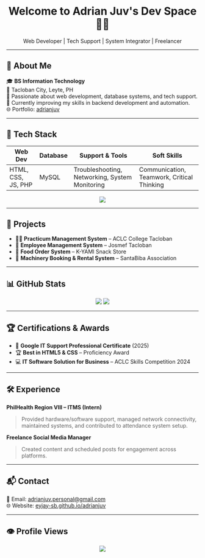 <h1 align="center">Welcome to Adrian Juv's Dev Space 👨‍💻</h1>
<p align="center">
  Web Developer | Tech Support | System Integrator | Freelancer
</p>

---

## 📌 About Me

🎓 **BS Information Technology**  
📍 Tacloban City, Leyte, PH  
💬 Passionate about web development, database systems, and tech support.  
🌱 Currently improving my skills in backend development and automation.  
🌐 Portfolio: [adrianjuv](https://eyjay-sb.github.io/adrianjuv)

---

## 🔧 Tech Stack

| Web Dev | Database | Support & Tools | Soft Skills |
|--------|----------|-----------------|-------------|
| HTML, CSS, JS, PHP | MySQL | Troubleshooting, Networking, System Monitoring | Communication, Teamwork, Critical Thinking |

<p align="center">
  <img src="https://skillicons.dev/icons?i=html,css,js,php,mysql,github,git,linux,vscode" />
</p>

---

## 💼 Projects

- 👨‍🎓 **Practicum Management System** – ACLC College Tacloban  
- 🧾 **Employee Management System** – Josmef Tacloban  
- 🍔 **Food Order System** – K-YAMI Snack Store  
- 🚜 **Machinery Booking & Rental System** – SantaBiba Association

---

## 📊 GitHub Stats

<p align="center">
  <img src="https://github-readme-stats.vercel.app/api?username=eyjay-sb&show_icons=true&theme=tokyonight" />
  <img src="https://github-readme-stats.vercel.app/api/top-langs/?username=eyjay-sb&layout=compact&theme=tokyonight" />
</p>

---

## 🏆 Certifications & Awards

- 🥇 **Google IT Support Professional Certificate** (2025)  
- 🏆 **Best in HTML5 & CSS** – Proficiency Award  
- 💻 **IT Software Solution for Business** – ACLC Skills Competition 2024

---

## 🛠️ Experience

**PhilHealth Region VIII – ITMS (Intern)**  
> Provided hardware/software support, managed network connectivity, maintained systems, and contributed to attendance system setup.

**Freelance Social Media Manager**  
> Created content and scheduled posts for engagement across platforms.

---

## 📬 Contact

📧 Email: [adrianjuv.personal@gmail.com](mailto:adrianjuv.personal@gmail.com)  
🌐 Website: [eyjay-sb.github.io/adrianjuv](https://eyjay-sb.github.io/adrianjuv)

---

## 👁️ Profile Views
<p align="center">
  <img src="https://komarev.com/ghpvc/?username=eyjay-sb&style=flat-square&color=green" />
</p>
